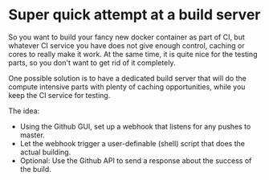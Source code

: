 # Super quick attempt at a build server

So you want to build your fancy new docker container as part of CI, but whatever CI service you have does not give enough control, caching or cores to really make it work. At the same time, it is quite nice for the testing parts, so you don't want to get rid of it completely.

One possible solution is to have a dedicated build server that will do the compute intensive parts with plenty of caching opportunities, while you keep the CI service for testing.

The idea:
- Using the Github GUI, set up a webhook that listens for any pushes to master.
- Let the webhook trigger a user-definable (shell) script that does the actual building.
- Optional: Use the Github API to send a response about the success of the build.
